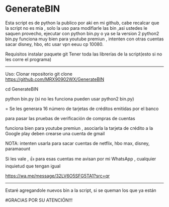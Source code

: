 # GenerateBIN
Esta script es de python la publico por aki en mi github, cabe recalcar que la script no es mia , solo la uso para modifiarle las bin ,asi ustedes le saquen provecho, ejecutar con python bin.py o ya se la version 2 python2 bin.py funciona muy bien para youtube premiun , intenten con otras cuentas sacar disney, hbo, etc usar vpn eeuu cp 10080.

Requisitos instalar paquete git
Tener toda las librerías de la script(esto si no les corre el programa)

*****
Uso:
Clonar repositorio
git clone https://github.com/MRX90902WX/GenerateBIN

cd GenerateBIN

python bin.py (si no les funciona pueden usar python2 bin.py)

= Se les generara 16 número de tarjetas de créditos emitidas por el banco

para pasar las pruebas de verificación de compras de cuentas

funciona bien para youtube premiun , asociarla la tarjeta de crédito a la Google play deben crearse una cuenta de gmail

NOTA: intenten usarla para sacar cuentas de netflix, hbo max, disney, paramaount

Si les vale , 👍 para esas cuentas me avisan por mi WhatsApp , cualquier inquietud que tengan igual

https://wa.me/message/32LV6O5SFG5TA1?src=qr

*****
Estaré agregandole nuevos bin a la script, si se queman los que ya están

#GRACIAS POR SU ATENCIÓN!!!
